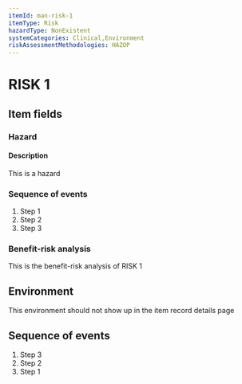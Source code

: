 ```yaml
---
itemId: man-risk-1
itemType: Risk
hazardType: NonExistent
systemCategories: Clinical,Environment
riskAssessmentMethodologies: HAZOP
---
```


# RISK 1

## Item fields
### Hazard
#### Description
This is a hazard
### Sequence of events
1. Step 1
2. Step 2
3. Step 3
### Benefit-risk analysis
This is the benefit-risk analysis of RISK 1

## Environment
This environment should not show up in the item record details page
## Sequence of events
1. Step 3
2. Step 2
3. Step 1
